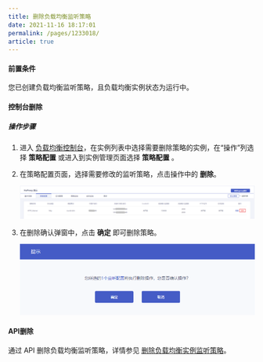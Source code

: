 ```yaml
---
title: 删除负载均衡监听策略    
date: 2021-11-16 18:17:01
permalink: /pages/1233018/
article: true
---
```



#### 前置条件

您已创建负载均衡监听策略，且负载均衡实例状态为运行中。

#### 控制台删除

##### 操作步骤

1. 进入 [负载均衡控制台](https://console.capitalonline.net/loadbalancers)，在实例列表中选择需要删除策略的实例，在“操作”列选择 **策略配置** 或进入到实例管理页面选择 **策略配置** 。

2. 在策略配置页面，选择需要修改的监听策略，点击操作中的 **删除**。

   ![策略列表](../../pic/del-policy1.png)

3. 在删除确认弹窗中，点击 **确定** 即可删除策略。

   ![删除策略](../../pic/del-policy2.png)


#### API删除

通过 API 删除负载均衡监听策略，详情参见 [删除负载均衡实例监听策略](F:\首云工作相关\PaaS产品线\弹性计算产品\负载均衡\用户操作手册\HaProxy\09.API文档\03.监听策略相关接口\01.修改监听策略.md)。
